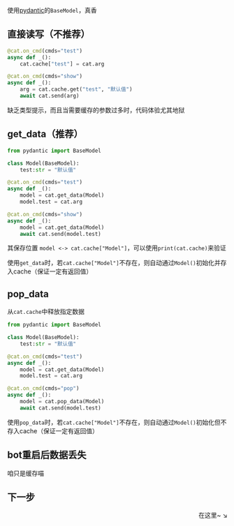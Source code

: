 使用[pydantic](https://docs.pydantic.dev/)的`BaseModel`，真香

## 直接读写（不推荐）

```py
@cat.on_cmd(cmds="test")
async def _():
    cat.cache["test"] = cat.arg

@cat.on_cmd(cmds="show")
async def _():
    arg = cat.cache.get("test", "默认值")
    await cat.send(arg)
```

缺乏类型提示，而且当需要缓存的参数过多时，代码体验尤其地狱

## get_data（推荐）

```py
from pydantic import BaseModel

class Model(BaseModel):
    test:str = "默认值"

@cat.on_cmd(cmds="test")
async def _():
    model = cat.get_data(Model)
    model.test = cat.arg

@cat.on_cmd(cmds="show")
async def _():
    model = cat.get_data(Model)
    await cat.send(model.test)
```

其保存位置 `model <-> cat.cache["Model"]`，可以使用`print(cat.cache)`来验证

使用`get_data`时，若`cat.cache["Model"]`不存在，则自动通过`Model()`初始化并存入cache（保证一定有返回值）

## pop_data

从`cat.cache`中释放指定数据

```py
from pydantic import BaseModel

class Model(BaseModel):
    test:str = "默认值"

@cat.on_cmd(cmds="test")
async def _():
    model = cat.get_data(Model)
    model.test = cat.arg

@cat.on_cmd(cmds="pop")
async def _():
    model = cat.pop_data(Model)
    await cat.send(model.test)
```

使用`pop_data`时，若`cat.cache["Model"]`不存在，则自动通过`Model()`初始化但不存入cache（保证一定有返回值）

## bot重启后数据丢失

咱只是缓存喵

## 下一步

<div align="right">
    在这里~ ↘
</div>
